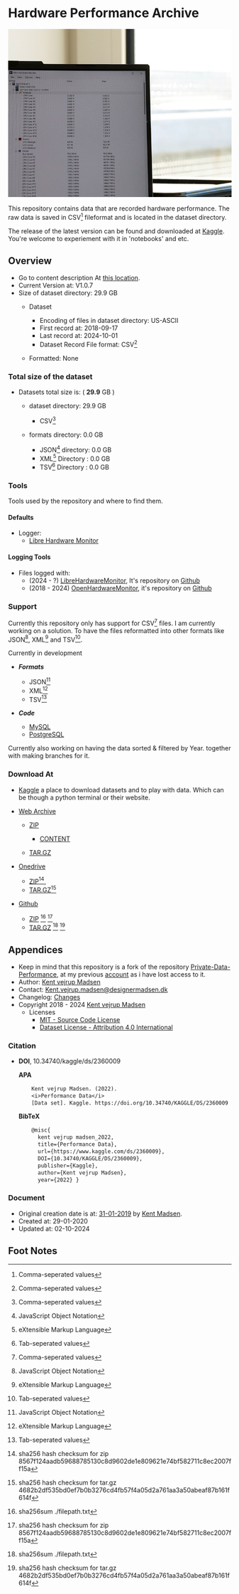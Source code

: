 # Hardware Performance Archive
![Repository cover image for social networks][Cover_Image]

This repository contains data that are recorded hardware performance. The raw data is saved in CSV[^7] 
fileformat and is located in the dataset directory.

The release of the latest version can be found and downloaded at 
[Kaggle][KAGGLE_DATASET_LOCATION]. 
You're welcome to experiement with it in 'notebooks' and etc.


## Overview
* Go to content description At [this location][CONTENT_LOCATION].
* Current Version at: V1.0.7
* Size of dataset directory: 29.9 GB
    * Dataset
        * Encoding of files in dataset directory: US-ASCII
        * First record at: 2018-09-17
        * Last record at: 2024-10-01
        * Dataset Record File format: CSV[^7]

    * Formatted: None


### Total size of the dataset
* Datasets total size is: ( **29.9** GB )
    * dataset directory: 29.9 GB
        * CSV[^7]
        
    * formats directory: 0.0 GB
        * JSON[^4] directory: 0.0 GB
        * XML[^5] Directory : 0.0 GB
        * TSV[^6] Directory : 0.0 GB


### Tools
Tools used by the repository and where to find them.

#### Defaults
* Logger:
    * [Libre Hardware Monitor][LIBRE_HARDWARE_MONITOR_GITHUB]

#### Logging Tools
* Files logged with: 
    * (2024 - ?) [LibreHardwareMonitor][DOWNLOAD_LIBRE_HARDWARE_MONITOR], It's repository on [Github][LIBRE_HARDWARE_MONITOR_GITHUB]
    * (2018 - 2024) [OpenHardwareMonitor][DOWNLOAD_OPENHARDWARE_MONITOR], it's repository on [Github][OPENHARDWARE_MONITOR_GITHUB]



### Support
Currently this repository only has support for CSV[^7] files. 
I am currently working on a solution. To have the files reformatted into other formats like JSON[^4], XML[^5] and TSV[^6].

Currently in development
* ***Formats***
    * JSON[^4]
    * XML[^5]
    * TSV[^6]


* ***Code***
    * [MySQL][MYSQL_URL]
    * [PostgreSQL][POSTGRESQL_URL]


Currently also working on having the data sorted & filtered by Year. together with making branches for it.

### Download At
* [Kaggle][KAGGLE_DATASET_LOCATION] a place to download datasets and to play with data. Which can be though a python terminal or their website.

* [Web Archive][WEBARCHIVE_DATASET_LOCATION]
    * [ZIP][WEBARCHIVE_DATASET_ZIP]
        * [CONTENT][WEBARCHIVE_DATASET_ZIP_CONTENT]

    * [TAR.GZ][WEBARCHIVE_DATASET_TAR_GZ]

* [Onedrive][ONEDRIVE_LOCATION]
    * [ZIP](https://1drv.ms/u/s!AnVSo6qhoQp5j8RjDo0Z3ozNKr9xXQ?e=H3qbAm)[^2], 
    * [TAR.GZ](https://1drv.ms/u/s!AnVSo6qhoQp5j8RkosdL1iV1cWcG2g?e=ReCjNt)[^3]

* [Github][GITHUB_DATASET_RELEASE_LOCATION]
    * [ZIP][GITHUB_DATASET_LOCATION_ZIP] [^1] [^2]
    * [TAR.GZ][GITHUB_DATASET_LOCATION_TAR_GZ] [^1] [^3]


## Appendices
* Keep in mind that this repository is a fork of the repository [Private-Data-Performance][OLD_REPOSITORY], 
at my previous [account][PREVIOUS_ACCOUNT] as i have lost access to it.
* Author: [Kent vejrup Madsen][CURRENT_ACCOUNT]
* Contact: Kent.vejrup.madsen@designermadsen.dk
* Changelog: [Changes][CHANGELOG_LOCATION]
* Copyright 2018 - 2024 [Kent vejrup Madsen][CURRENT_ACCOUNT]
    * Licenses
        * [MIT - Source Code License][MIT_License]
        * [Dataset License - Attribution 4.0 International][ATT4INT_License]



### Citation
- **DOI**, 10.34740/kaggle/ds/2360009
    
     **APA**

          Kent vejrup Madsen. (2022).
          <i>Performance Data</i>
          [Data set]. Kaggle. https://doi.org/10.34740/KAGGLE/DS/2360009

    **BibTeX**

          @misc{
            kent vejrup madsen_2022,
            title={Performance Data},
            url={https://www.kaggle.com/ds/2360009},
            DOI={10.34740/KAGGLE/DS/2360009},
            publisher={Kaggle},
            author={Kent vejrup Madsen},
            year={2022} }


### Document
* Original creation date is at: [31-01-2019][OLD_REPOSITORY] by [Kent Madsen][PREVIOUS_ACCOUNT].
* Created at: 29-01-2020
* Updated at: 02-10-2024


## Foot Notes
[^1]: sha256sum ./filepath.txt

[^2]: sha256 hash checksum for zip 8567f124aadb59688785130c8d9602de1e809621e74bf582711c8ec2007ff15a

[^3]: sha256 hash checksum for tar.gz 4682b2df535bd0ef7b0b3276cd4fb57f4a05d2a761aa3a50abeaf87b161f614f

[^4]: JavaScript Object Notation

[^5]: eXtensible Markup Language

[^6]: Tab-seperated values

[^7]: Comma-seperated values

<!-- Shortcuts -->
[MYSQL_URL]: https://www.mysql.com/
[POSTGRESQL_URL]: https://www.postgresql.org/

[Cover_Image]: docs/resources/covers/800x600.jpg

[MIT_License]: License.md
[ATT4INT_License]: License.md  

[OLD_REPOSITORY]: https://github.com/KentMadsen/Private-Data-Performance

<!-- Donwload Dataset Shortcut -->
[KAGGLE_DATASET_LOCATION]: https://www.kaggle.com/datasets/kentvejrupmadsen/dataset-performance

[WEBARCHIVE_DATASET_LOCATION]: https://archive.org/details/HPA-Version-1.0.7

[WEBARCHIVE_DATASET_ZIP]: https://archive.org/download/HPA-Version-1.0.7/Archive-release-02-10-2024.zip
[WEBARCHIVE_DATASET_ZIP_CONTENT]: https://archive.org/download/HPA-Version-1.0.7/Archive-release-02-10-2024.zip/

[WEBARCHIVE_DATASET_TAR_GZ]: https://archive.org/download/HPA-Version-1.0.7/Archive-release-02-10-2024.tar.gz


[GITHUB_DATASET_RELEASE_LOCATION]: https://github.com/HardwarePerformanceArchive/Archive/releases/tag/release-02-10-2024

[GITHUB_DATASET_LOCATION_ZIP]: https://github.com/HardwarePerformanceArchive/Archive/archive/refs/tags/release-02-10-2024.zip

[GITHUB_DATASET_LOCATION_TAR_GZ]: https://github.com/HardwarePerformanceArchive/Archive/archive/refs/tags/release-02-10-2024.tar.gz


[ONEDRIVE_LOCATION]: https://1drv.ms/f/s!AnVSo6qhoQp5nsIYWtqU9wcmh2KVxw?e=L9x5en

[ONEDRIVE_ZIP_LOCATION]: https://1drv.ms/u/s!AnVSo6qhoQp5nsIZKxU2vO6eaGoW7g?e=iO8jJW

[ONEDRIVE_TAR_GZ_LOCATION]: https://1drv.ms/u/s!AnVSo6qhoQp5nsIaMP4qRe3LlNyfAg?e=tcVQYZ




[PREVIOUS_ACCOUNT]: https://github.com/KentMadsen
[CURRENT_ACCOUNT]: https://github.com/KentVejrupMadsen

[CHANGELOG_LOCATION]: docs/changelog.md
[CONTENT_LOCATION]: docs/contents.md

[DOWNLOAD_OPENHARDWARE_MONITOR]: https://openhardwaremonitor.org/downloads/
[DOWNLOAD_LIBRE_HARDWARE_MONITOR]: https://github.com/LibreHardwareMonitor/LibreHardwareMonitor/releases/tag/v0.9.3

[OPENHARDWARE_MONITOR_GITHUB]: https://github.com/openhardwaremonitor/openhardwaremonitor
[LIBRE_HARDWARE_MONITOR_GITHUB]: https://github.com/LibreHardwareMonitor/LibreHardwareMonitor